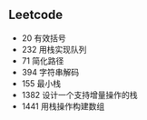 ## Leetcode

- 20 有效括号
- 232 用栈实现队列
- 71 简化路径
- 394 字符串解码
- 155 最小栈
- 1382 设计一个支持增量操作的栈
- 1441 用栈操作构建数组
